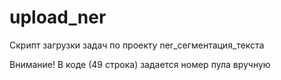 # upload_ner
Скрипт загрузки задач по проекту ner_сегментация_текста

Внимание! В коде (49 строка) задается номер пула вручную 
